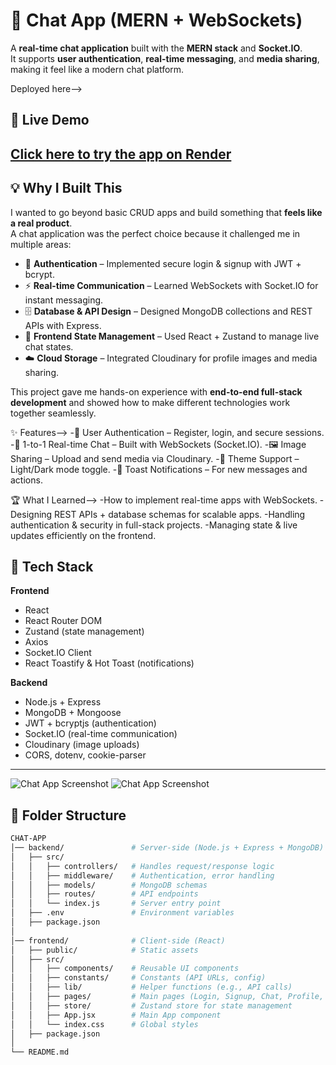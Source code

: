 # 💬 Chat App (MERN + WebSockets)

A **real-time chat application** built with the **MERN stack** and **Socket.IO**.  
It supports **user authentication**, **real-time messaging**, and **media sharing**, making it feel like a modern chat platform.

Deployed here-->
  ## 🚀 Live Demo
[Click here to try the app on Render](https://mern-chat-app-3z8a.onrender.com)
---

## 💡 Why I Built This

I wanted to go beyond basic CRUD apps and build something that **feels like a real product**.  
A chat application was the perfect choice because it challenged me in multiple areas:

- 🔐 **Authentication** – Implemented secure login & signup with JWT + bcrypt.  
- ⚡ **Real-time Communication** – Learned WebSockets with Socket.IO for instant messaging.  
- 🗄️ **Database & API Design** – Designed MongoDB collections and REST APIs with Express.  
- 🎨 **Frontend State Management** – Used React + Zustand to manage live chat states.  
- ☁️ **Cloud Storage** – Integrated Cloudinary for profile images and media sharing.  

This project gave me hands-on experience with **end-to-end full-stack development** and showed how to make different technologies work together seamlessly.



✨ Features-->
  -🔐 User Authentication – Register, login, and secure sessions.
  -💬 1-to-1 Real-time Chat – Built with WebSockets (Socket.IO).
  -🖼️ Image Sharing – Upload and send media via Cloudinary.
  -🌙 Theme Support – Light/Dark mode toggle.
  -🔔 Toast Notifications – For new messages and actions.



🏆 What I Learned-->
  -How to implement real-time apps with WebSockets.
  -Designing REST APIs + database schemas for scalable apps.
  -Handling authentication & security in full-stack projects.
  -Managing state & live updates efficiently on the frontend.
  

## 🚀 Tech Stack

**Frontend**
- React  
- React Router DOM  
- Zustand (state management)  
- Axios  
- Socket.IO Client  
- React Toastify & Hot Toast (notifications)  

**Backend**
- Node.js + Express  
- MongoDB + Mongoose  
- JWT + bcryptjs (authentication)  
- Socket.IO (real-time communication)  
- Cloudinary (image uploads)  
- CORS, dotenv, cookie-parser  

---

![Chat App Screenshot](assets/acc.png)
![Chat App Screenshot](assets/chat.png)

## 📂 Folder Structure

```bash
CHAT-APP
│── backend/               # Server-side (Node.js + Express + MongoDB)
│   ├── src/
│   │   ├── controllers/   # Handles request/response logic
│   │   ├── middleware/    # Authentication, error handling
│   │   ├── models/        # MongoDB schemas
│   │   ├── routes/        # API endpoints
│   │   └── index.js       # Server entry point
│   ├── .env               # Environment variables
│   ├── package.json       
│
│── frontend/              # Client-side (React)
│   ├── public/            # Static assets
│   ├── src/
│   │   ├── components/    # Reusable UI components
│   │   ├── constants/     # Constants (API URLs, config)
│   │   ├── lib/           # Helper functions (e.g., API calls)
│   │   ├── pages/         # Main pages (Login, Signup, Chat, Profile, etc.)
│   │   ├── store/         # Zustand store for state management
│   │   ├── App.jsx        # Main App component
│   │   └── index.css      # Global styles
│   ├── package.json
│
└── README.md

